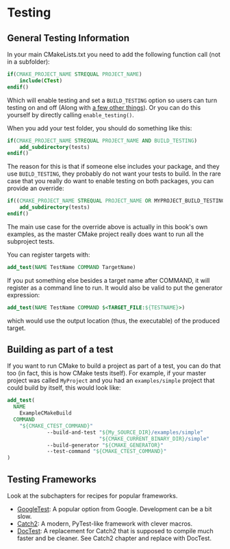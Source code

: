 # Testing

## General Testing Information

In your main CMakeLists.txt you need to add the following function call (not in a subfolder):

```cmake
if(CMAKE_PROJECT_NAME STREQUAL PROJECT_NAME)
    include(CTest)
endif()
```

Which will enable testing and set a `BUILD_TESTING` option so users can turn testing on and off (Along with [a few other things](https://gitlab.kitware.com/cmake/cmake/blob/master/Modules/CTest.cmake)). Or you can do this yourself by directly calling `enable_testing()`.

When you add your test folder, you should do something like this:

```cmake
if(CMAKE_PROJECT_NAME STREQUAL PROJECT_NAME AND BUILD_TESTING)
    add_subdirectory(tests)
endif()
```

The reason for this is that if someone else includes your package, and they use `BUILD_TESTING`, they probably do not want your tests to build. In the rare case that you really do want to enable testing on both packages, you can provide an override:

```cmake
if((CMAKE_PROJECT_NAME STREQUAL PROJECT_NAME OR MYPROJECT_BUILD_TESTING) AND BUILD_TESTING)
    add_subdirectory(tests)
endif()
```

The main use case for the override above is actually in this book's own examples, as the master CMake project really does want to run all the subproject tests.

You can register targets with:

```cmake
add_test(NAME TestName COMMAND TargetName)
```

If you put something else besides a target name after COMMAND, it will register as a command line to run. It would also be valid to put the generator expression:

```cmake
add_test(NAME TestName COMMAND $<TARGET_FILE:${TESTNAME}>)
```

which would use the output location (thus, the executable) of the produced target.


## Building as part of a test

If you want to run CMake to build a project as part of a test, you can do that too (in fact, this is how CMake tests itself). For example, if your master project was called `MyProject` and you had an `examples/simple` project that could build by itself, this would look like:

```cmake
add_test(
  NAME
    ExampleCMakeBuild
  COMMAND
    "${CMAKE_CTEST_COMMAND}"
             --build-and-test "${My_SOURCE_DIR}/examples/simple"
                              "${CMAKE_CURRENT_BINARY_DIR}/simple"
             --build-generator "${CMAKE_GENERATOR}"
             --test-command "${CMAKE_CTEST_COMMAND}"
)
```

## Testing Frameworks

Look at the subchapters for recipes for popular frameworks.

* [GoogleTest](testing/googletest.md): A popular option from Google. Development can be a bit slow.
* [Catch2](testing/catch.md): A modern, PyTest-like framework with clever macros.
* [DocTest](https://github.com/onqtam/doctest): A replacement for Catch2 that is supposed to compile much faster and be cleaner. See Catch2 chapter and replace with DocTest.
